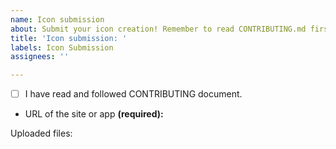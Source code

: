 ```yaml
---
name: Icon submission
about: Submit your icon creation! Remember to read CONTRIBUTING.md first, if you haven't already.
title: 'Icon submission: '
labels: Icon Submission
assignees: ''

---
```


<!--
Remember to add **name of the site or app** at the end of the title. 

#########################
## ACCEPT REQUIREMENTS ##
#########################

Add x inside of the brackets: [ ] -> [x]
-->

- [ ] I have read and followed CONTRIBUTING document.
- URL of the site or app **(required):**

Uploaded files:

<!-- ADD FILES HERE -^
Zip the files (Github doesn't accept SVG or AI files). -->